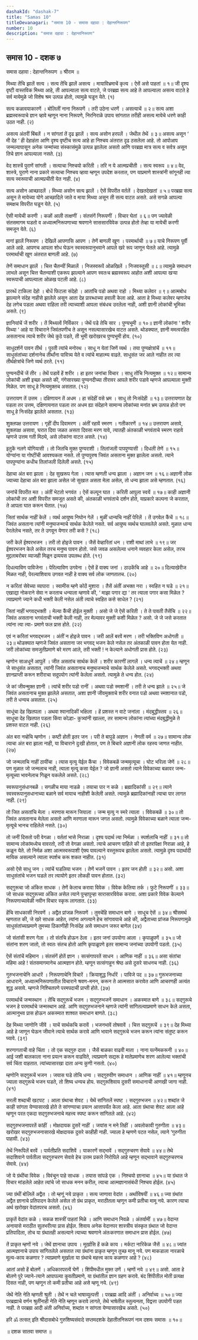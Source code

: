 ```yaml
---
dashakId: "dashak-7"
title: "Samas 10"
titleDevanagari: "समास 10 - समास दहावा : देहान्तनिरूपण"
number: 10
description: "समास दहावा : देहान्तनिरूपण"
---
```


## समास 10 - दशक ७

समास दहावा : देहान्तनिरूपण
॥ श्रीराम ॥

मिथ्या तेंचि झालें सत्य । सत्य तेंचि झालें असत्य ।
मायाविभ्रमाचें कृत्य । ऐसें असे पाहतां ॥ १॥
जी दृश्य वृष्टी वास्तविक मिथ्या आहे, ती आपल्याला सत्य वाटते, जे परब्रह्म सत्य आहे ते आपल्याला असत्य वाटते हे सर्व मायेमुळे जो विशेष श्रम उत्पन्न होतो, त्यामुळे घडून येते. (१)

सत्य कळावयाकारणें । बोलिलीं नाना निरूपणें ।
तरी उठेना धरणें । असत्याचें ॥ २॥
सत्य अशा ब्रह्मस्वरूपाचे ज्ञान व्हावे म्हणून नाना निरूपणे, निरनिराळे उपाय सांगतात तरीही असत्य मायेचे धरणे काही उठत नाही. (२)

असत्य अंतरीं बिंबलें । न सांगतां तें दृढ झालें ।
सत्य असोन हरपलें । जेथील तेथें ॥ ३॥
असत्य असून ‘ मी देह ‘ ही देहाहंता आणि दृश्य वृष्टीच सत्य आहे हा निश्चय अंतरात दृढ ठसलेला आहे. तो आपोआप जन्मल्यापासून अनेक जन्मांच्या संस्कासंमुळे उत्पन्न झालेला असतो आणि परब्रह्म मात्र सत्य व सर्वत्र असून तिचे ज्ञान आपल्याला नसते. (३)

वेद शास्त्रें पुराणें सांगती । सत्याचा निश्चयो करिती ।
तरि न ये आत्मप्रचीती । सत्य स्वरूप ॥ ४॥
वेद, शास्त्रे, पुराणे नाना प्रकारे सत्याचा निश्चय व्हावा म्हणून उपदेश करतात, पण याप्रमाणे शास्त्रांनी सांगूनही त्या सत्य स्वरूपाची आत्मप्रचीती येत नाही. (४)

सत्य असोन आच्छादलें । मिथ्या असोन सत्य झालें ।
ऐसें विपरीत वर्तलें । देखतदेखतां ॥ ५॥
परब्रह्म सत्य असून ते मायेच्या योगे आच्छादिले जाते व माया मिथ्या असून ती सत्य वाटत असते. असे सगळे आपल्या समक्षच विपरीत घडून येते. (५)

ऐसी मायेची करणी । कळों आली तत्क्षणीं ।
संतसंगें निरूपणीं । विचार घेतां ॥ ६॥
पण ज्यावेळी संतसमागम घडतो व अध्यात्मनिरूपणाच्या श्रवणाने साससारविवेक उत्पन्न होतो तेव्हा या मायेची करणी समजून येते. (६)

मागां झालें निरूपण । देखिलें आपणासि आपण ।
तेणें बाणली खूण । परमार्थाची ॥ ७॥
याचे निरूपण पूर्वी आले आहे. आपणच आपला शोध घेऊन स्वस्वरूपानुभवाने आपले खरे रूप जाणून घेतले आहे. त्यामुळे परमार्थाची खूण अंतरात बाणली आहे. (७)

तेणें समाधान झालें । चित्त चैतन्यीं मिळालें ।
निजस्वरूपें ओळखिलें । निजवस्तूसी ॥ ८॥
त्यामुळे समाधान लाभले असून चित्त चैतन्याशी एकरूप झाल्याने आपण स्वतःच ब्रह्मस्वरूप आहोत अशी आपल्या खऱ्या स्वरूपाची आपल्याला ओळख पटली आहे. (८)

प्रारब्धें टाकिला देहो । बोधें फिटला संदेहो ।
आतांचि पडो अथवा राहो । मिथ्या कलेवर ॥ ९॥
आत्मबोध झाल्याने संदेह नाहीसे झालेले असून आता देह प्रारब्धाच्या हवाली केला आहे. आता हे मिथ्या कलेवर म्हणजेच देह लगेच पडला अथवा राहिला तरी त्याच्याशी आपला संबंधच उरलेला नाही, अशी ज्ञानी लोकांची भूमिका असते. (९)

ज्ञानियांचें जें शरीर । तें मिथ्यत्वें निर्विकार ।
जेथें पडे तेचि सार । पुण्यभूमी ॥ १०॥
ज्ञानी लोकांना ‘ शरीर मिथ्या ‘ आहे या विचाराने जिवंतपणीच ते असून नसल्यासारखेच वाटत असते. थोडक्यात, ज्ञानी ममत्वरहित असतानाच त्याचे शरीर जेथे कुठे पडते, ती भूमी खरोखरच पुण्यभूमी होय. (१०)

साधुदर्शनें पावन तीर्थ । पुरती त्यांचे मनोरथ ।
साधू न येतां जिणें व्यर्थ । तया पुण्यक्षेत्रांचें ॥ ११॥
साधुसंतांच्या दर्शनानेच तीर्थांना पावित्र्य येते व त्यांचे माहात्म्य वाढते. साधुसंत जर आले नाहीत तर त्या तीर्थक्षेत्रांचे जिणे व्यर्थ ठरते. (११)

पुण्यनदीचें जें तीर । तेथें पडावें हें शरीर ।
हा इतर जनांचा विचार । साधु तोंचि नित्यमुक्त ॥ १२॥
सामान्य लोकांची अशी इच्छा असते की, गंगेसारख्या पुण्यनदीच्या तीरावर आपले शरीर पडावे म्हणजे आपल्याला मुक्ती मिळेल. पण साधू हे नित्यमुक्तच असतात. (१२)

उत्तरायण तें उत्तम । दक्षिणायन तें अधम ।
हा संदेहीं वसे भ्रम । साधु तो निःसंदेही ॥ १३॥
उत्तरायणात देह पडला तर उत्तम, दक्षिणायनात पडला तर अधम ह्या संदेहाने सामान्य लोकांच्या मनांत भ्रम उत्पन्न होतो पण साधू हे निःसंदेह झालेले असतात. (१३)

शुक्लपक्ष उत्तरायण । गृहीं दीप दिवामरण ।
अंतीं रहावें स्मरण । गतीकारणें ॥ १४॥
उत्तरायण असावे, शुक्लपक्ष असावा, घरात दिवा जळत असता दिवसा मरण यावे, त्यातही अंतकाळी भगवंताचे स्मरण राहावे म्हणजे उत्तम गती मिठ्ये, असे लोकांना वाटत असते. (१४)

इतुकें नलगे योगियासी । तो जितचि मुक्त पुण्यराशी ।
तिलांजली पापपुण्यासी । दिधली तेणें ॥ १५॥
योग्यांना या गोष्टींची आवश्यकता नसते. तो पुण्यपुरुष जिवंत असताना मुक्त झालेला असतो. त्याने पापपुण्यांना कधीच तिलांजली दिलेली असते. (१५)

देहाचा अंत बरा झाला । देह सुखरूप गेला ।
त्यास म्हणती धन्य झाला । अज्ञान जन ॥ १६॥
अज्ञानी लोक ज्याच्या देहाचा अंत बरा झाला असेल जो सुखात असता मेला असेल, तो धन्य झाला असे म्हणतात. (१६)

जनांचें विपरीत मत । अंतीं भेटतो भगवंत ।
ऐसें कल्पून घात । करिती आपुला स्वयें ॥ १७॥
काही अज्ञानी लोकांची तर अशी विपरीत समजूत असते की, अंतकाळी भगवंताचे दर्शन होते, याप्रकारे कल्पना जे करतात, ते आपला घात करून घेतात. (१७)

जितां सार्थक नाहीं केलें । व्यर्थ आयुष्य निघोन गेलें ।
मुळीं धान्यचि नाहीं पेरिलें । तें उगवेल कैंचें ॥ १८॥
जिवंत असताना त्यांनी मनुष्यजन्माचे सार्थक केलेले नसते. सर्व आयुष्य व्यर्थच घालवलेले असते. मुळात धान्य पेरलेलेच नसते, तर ते उगवून येणार तरी कसे ? (१८)

जरी केलें ईश्वरभजन । तरी तो होइजे पावन ।
जैसें वेव्हारितां धन । राशी माथां लाभे ॥ १९॥
जर ईश्वरभजन केले असेल तरच मनुष्य पावन होतो. जसे जवळ असलेल्या धनाने व्यवहार केला असेल, तरच मुद्दलाबरोबर व्याजही मिळून द्रव्ययस उपलब्ध होते. (१९)

दिधल्याविण पाविजेना । पेरिल्याविण उगवेना ।
ऐसें हें वाक्य जनां । ठाउकेंचि आहे ॥ २०॥
दिल्याखेरीज मिळत नाही, पेरल्याशिवाय उगवत नाही हे वाक्य सर्व लोक जाणतातच. (२०)

न करितां सेवेच्या व्यापारा । स्वामीस म्हणे कोठें मुशारा ।
तैसें अंतीं अभक्त नरा । स्वहित न घडे ॥ २१॥
एखाद्या नोकराने सेवा न करताच धन्याला म्हणावे की, ‘ माझा पगार द्या ‘ तर त्याला पगार कसा मिळेल ? त्याप्रमाणे ज्याने कधी भक्ती केली नसेल अंती त्याचे स्वहित कसे साधेल ? (२१)

जितां नाहीं भगवद्भक्ती । मेल्या कैंची होईल मुक्ती ।
असो जे जे ऐसें करिती । ते ते पावती तैसेंचि ॥ २२॥
जिवंत असताना भगवंताची भक्ती केली नाही, तर मेल्यावर मुक्ती कशी मिळेल ? असो. जे जे जसे करतात त्यांना त्या त्या- प्रमाणे फल प्रास होते. (२२)

एवं न करितां भगवद्भजन । अंतीं न होइजे पावन ।
जरी आलें बरवें मरण । तरी भक्तिविण अधोगती ॥ २३॥
थोडक्यात म्हणजे जिवंत असताना जर भगवद् भजन केले नसेल तर अंतकाळी पावन होता येत नाही. जरी लोकांच्या समजुतीप्रमाणे बरे मरण आले, तरी भक्ती ! न केल्याने अधोगती प्रास होते. (२३)

म्हणोन साअधूनें आपुलें । जीत असतांच सार्थक केलें ।
शरीर कारणीं लागलें । धन्य त्याचें ॥ २४॥
म्हणून जे साधुसंत असतात, त्यांनी जिवंत असतानाच मनुष्यजन्माचे सार्थक केलेले असते. भगवद्‌भक्ती अथवा ज्ञानप्राप्ती करून शरीराचा सदुपयोग त्यांनी केलेला असतो. त्यामुळे ते धन्य होत. (२४)

जे कां जीवन्मुक्त ज्ञानी । त्यांचें शरीर पडो रानीं ।
अथवा पडो स्मशानीं । तरी ते धन्य झाले ॥ २५॥
जे जिवंत असतानाच मुक्त झालेले असतात, अशा ज्ञानी जीवमुक्ताचे शरीर वनात पडो अथवा स्मशानात पडो, तरी ते धन्यच असतात. (२५)

साधूंचा देह खितपला । अथवा श्वानादिकीं भक्षिला ।
हें प्रशस्त न वाटे जनांला । मंदबुद्धीस्तव ॥ २६॥
साधूचा देह खितपत पडला किंवा कोल्हा- कुत्र्यांनी खाल्ला, तर सामान्य लोकांना त्यांच्या मंदबुद्धीमुळे ते प्रशस्त वाटत नाही. (२६)

अंत बरा नव्हेचि म्हणोन । कष्टी होती इतर जन ।
परी ते बापुडे अज्ञान । नेणती वर्म ॥ २७॥
सामान्य लोक त्याचा अंत बरा झाला नाही, या विचाराने दुःखी होतात, पण ते बिचारे अज्ञानी लोक रहस्य जाणत नाहीत. (२७)

जो जन्मलाचि नाहीं ठायींचा । त्यास मृत्यु येईल कैंचा ।
विवेकबळें जन्ममृत्यूचा । घोट भरिला जेणें ॥ २८॥
पण मुळात जो जन्मलाच नाही, त्याला मृत्यू कसा येईल ? जो ज्ञानी असतो त्याने विवेकाच्या बळावर जन्म-मृत्यूच्या भावनेलाच गिळून यकलेले असते. (२८)

स्वरूपानुसंधानबळें । सगळीच माया नाडळे ।
तयाचा पार न कळे । ब्रह्मादिकांसी ॥ २९॥
त्याने स्वस्वरूपानुसधानाच्या बळाने सर्व मायाच नाहीशी केलेली असते. त्यामुळे ब्रह्मादिकांनाही त्याचा पार लागत नाही. (२९)

तो जित असतांचि मेला । मरणास मारून जियाला ।
जन्म मृत्यु न स्मरे त्याला । विवेकबळें ॥ ३०॥
तो जिवंत असतानाच मेलेला असतो आणि मरणाला मारून जगत असतो. त्यामुळे विवेकाच्या बळाने त्याला जन्म-मृत्यूचे भानच राहिलेले नसते. (३०)

तो जनीं दिसतो परी वेगळा । वर्ततां भासे निराळा ।
दृश्य पदार्थ त्या निर्मळा । स्पर्शलाचि नाहीं ॥ ३१॥
तो सामान्य लोकांमध्येच वावरतो, तरी तो वेगळा असतो. त्याचे आचरण पाहिले की तो इतरांपेक्षा निराळा आहे, हे कळून येते. तो निर्मळ अशा आत्मस्वरूपाशी ऐक्य पावल्याने वस्तुरूपच झालेला असतो. त्यामुळे दृश्य पदार्थादी मायिक असल्याने त्याला स्पर्शच करू शकत नाहीत. (३१)

असो ऐसे साधु जन । त्यांचें घडलिया भजन ।
तेणें भजनें पावन । इतर जन होती ॥ ३२॥
असो. अशा साधुसंतांचे भजन घडले तर त्यायोगे इतर लोकही पावन होतात. (३२)

सद्‌गुरूचा जो अंकित साधक । तेणें केलाच करावा विवेक ।
विवेक केलिया तर्क । फुटे निरूपणीं ॥ ३३॥
जो साधक सद्‌गुरूच्या अंकित असेल त्याने पुन्हापुन्हा सारासारविवेक करावा. अशा प्रकारे विवेक केल्याने निरूपणाच्यावेळी नवीन विचार स्कृरू लागतात. (३३)

हेंचि साधकासी निरवणें । अद्वैत प्रांजळ निरूपणें ।
तुमचेंहि समाधान बाणे । साधूच ऐसें ॥ ३४॥
श्रीसमर्थ म्हणतात की, जे खरे साधक आहेत, त्यांना अगत्याने हेच सांगावयाचे आहे की, अद्वैताच्या प्रांजळ निरूपणामुळे साधुसंतांच्याप्रमाणे तुमच्या ठिकाणीही निःसंदेह असे समाधान जरूर बाणेल (३४)

जो संतांसी शरण गेला । तो संतचि होऊन ठेला ।
इतर जनां उपयोगा आला । कृपाळुपणें ॥ ३५॥
जो संतांना शरण जातो, तो स्वतः संतच होतो आणि कृपाळूपणे इतर सामान्य जनांच्या उपयोगी पडतो. (३५)

ऐसें संतांचें महिमान । संतसंगें होतें ज्ञान ।
सत्संगापरतें साधन । आणिक नाहीं ॥ ३६॥
असा संतांचा महिमा आहे ! संतसमागमानेच आत्मज्ञान होते. म्हणून सत्संगाहून श्रेष्ठ असे दुसरे साधनच नाही. (३६)

गुरुभजनाचेनि आधारें । निरूपणाचेनि विचारें ।
क्रियाशुद्ध निर्धारें । पाविजे पद ॥ ३७॥
गुरूभजनाच्या आधाराने, अध्यात्मनिरूपणातील विचाराने श्रवण-मनन, करून ते आत्मसात करावेत आणि आचरणही अत्यंत शुद्ध असावे. म्हणजे निश्चितपणे परमपदाची प्राप्ती होते. (३७)

परमार्थाचें जन्मस्थान । तेंचि सद्‌गुरूचें भजन ।
सद्‌गुरुभजनें समाधान । अकस्मात बाणे ॥ ३८॥
सद्‌गुरूचे भजन हे परमार्थाचे जन्मस्थान आहे. आणि सद्‌गुरुभजनाने म्हणजे त्यांनी सांगितल्याप्रमाणे साधन केले असता, आत्मानुभव प्रास होऊन अकस्मात शाश्वत समाधान बाणते. (३८)

देह मिथ्या जाणोनि जीवें । याचें सार्थकचि करावें ।
भजनभावें तोषवावें । चित्त सद्‌गुरूचें ॥ ३९॥
देह मिथ्या आहे हे जाणून घेऊन जीवाने त्याचे सार्थक करावे आणि भावाने सद्‌गुरूचे भजन करून त्यांना संतुष्ट करून घ्यावे. (३९)

शरणागताची वाहे चिंता । तो एक सद्‌गुरु दाता ।
जैसें बाळका वाढवी माता । नाना यत्नेंमकरूनी ॥ ४०॥
आई जशी बालकाला नाना प्रयत्न करून वाढविते, त्याप्रमाणे सद्यरू हे मातेप्रमाणेच शरण आलेल्या भक्तांची सर्व चिंता वाहतात. त्यांच्यासारखा दाता अन्य कुणी नसतो. (४०)

म्हणोनि सद्‌गुरूचें भजन । जयास घडे तोचि धन्य ।
सद्‌गुरुवीण समाधान । आणिक नाहीं ॥ ४१॥
म्हणूनच ज्याला सद्‌गुरूचे भजन घडते, तो शिष्य धन्यच होय. सद्‌गुरूशिवाय दुसरी समाधानाची आणखी जागा नाही. (४१)

सरली शब्दाची खटपट । आला ग्रंथाचा शेवट ।
येथें सांगितलें स्पष्ट । सद्‌गुरुभजन ॥ ४२॥
शब्दांत जे काही सांगता येण्यासारखे होते ते सांगण्याचा प्रयत्न आत्तापर्यंत केला आहे. आता ग्रंथाचा शेवट आला आहे म्हणून परत एकदा सद्‌गुरुभजनाचे महत्त्व स्पष्ट करून सांगितले आहे. (४२)

सद्‌गुरुभजनापरतें कांहीं । मोक्षदायक दुसरें नाहीं ।
जयांस न मने तिहीं । अवलोकावी गुरुगीता ॥ ४३॥
खरोखर सद्‌गुरुभजनासारखे मोक्षदायक दुसरे काहीही नाही. ज्याला हे म्हणणे पटत नसेल, त्याने ‘गुरुगीता पाहावी. (४३)

तेथें निरूपिलें बरवें । पार्वतीप्रति सदाशिवें ।
याकारणें सद्भावें । सद्‌गुरुचरण सेवावे ॥ ४४॥
तेथे सदाशिवाने पार्वतीला सद्‌गुरुचरण सेवावे हेच उत्तम प्रकारे निरोपिले आहे म्हणून सद्‌भावाने सद्‌गुरुचरणच सेवावे. (४४)

जो ये ग्रंथींचा विवेक । विवंचून पाहे साधक ।
तयास सांपडे एक । निश्चयो ज्ञानाचा ॥ ४५॥
या ग्रंथात जे विचार मांडलेले आहेत त्यांचे जो साधक मनन करील, त्याचा आत्मज्ञानासंबंधी निश्चय होईल. (४५)

ज्या ग्रंथीं बोलिलें अद्वैत । तो म्हणूं नये प्राकृत ।
सत्य जाणावा वेदांत । अर्थाविषयीं ॥ ४६॥
ज्या ग्रंथांत अद्वैत ज्ञानाचे प्रतिपादन केलेले असेल तो ग्रंथ प्राकृत, मराठीतला म्हणून कमी प्रतीचा मामू नये. कारण त्याचा अर्थ खरोखर वेदांतपरच असतो. (४६)

प्राकृतें वेदांत कळे । सकळ शास्त्रीं पाहतां मिळे ।
आणि समाधान निवळे । अंतर्यामीं ॥ ४७॥
वेदान्त अनायासे मराठीत सुलभरीत्या प्रास होईल. शिवाय अनेक वेदानपर शास्त्रीय संस्कृत ग्रंथात जो वेदान्त प्रतिपादिला, तोच या ग्रंथातही असल्याने त्याच्या श्रवणाने अंतःकरणात समाधान प्रास होईल. (४७)

तें प्राकृत म्हणों नये । जेथें ज्ञानाचा उपाय ।
मूर्खासि हें कळे काय । मर्कटा नारिकेळ जैसें ॥ ४८॥
ज्यांत आत्मज्ञानाचे उपाय सांगितलेले असतात त्या ग्रंथांना प्राकृत म्हणून तुच्छ मानू नये. पण माकडाला नारळाचे मूल्य-काय कळणार ? त्याप्रमाणे मूर्खाला या ग्रंथाचे महत्त्व काय कळणार आहे ? (४८)

आतां असो हें बोलणें । अधिकारपरत्वें घेणें ।
शिंपीमधील मुक्त उणें । म्हणों नये ॥ ४९॥
असो. आता हे बोलणे पुरे ज्याने-त्याने आपापल्या कुवतीप्रमाणे, या ग्रंथांतील ज्ञान ग्रहण करावे. बंद शिंपीतील मोती प्रत्यक्ष दिसत नाही, पण म्हणून तो कमी प्रतीचा आहे असे म्हणू नये. (४९)

जेथें नेति नेति म्हणती श्रुती । तेथें न चले भाषाव्युत्पत्ती ।
परब्रह्म आदि अंतीं । अनिर्वाच्य ॥ ५०॥
ज्या परब्रह्माचे वर्णन श्रुतींनाही नेति नेति म्हणून करावे लागते, तेथे भाषेतील स्तुत्यनता, विद्वत्ता उपयोगी पडत नाही. ते परब्रह्म आदी अंती अनिर्वाच्य, शब्दांत न सांगता येण्यासारखेच असते. (५०)

हरि ॐ तत्सत् इति श्रीदासबोधे गुरुशिष्यसंवादे
सप्तमदशके देहातीतनिरूपणं नाम दशमः समासः ॥ १०॥

॥ दशक सातवा समाप्त ॥